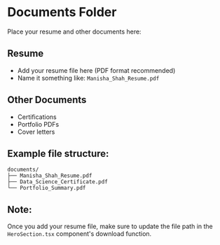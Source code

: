 # Documents Folder

Place your resume and other documents here:

## Resume
- Add your resume file here (PDF format recommended)
- Name it something like: `Manisha_Shah_Resume.pdf`

## Other Documents
- Certifications
- Portfolio PDFs
- Cover letters

## Example file structure:
```
documents/
├── Manisha_Shah_Resume.pdf
├── Data_Science_Certificate.pdf
└── Portfolio_Summary.pdf
```

## Note:
Once you add your resume file, make sure to update the file path in the `HeroSection.tsx` component's download function.
